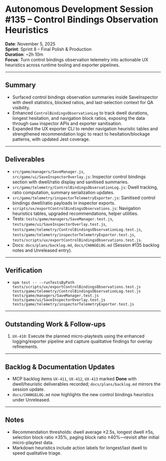 # Autonomous Development Session #135 – Control Bindings Observation Heuristics

**Date**: November 5, 2025  
**Sprint**: Sprint 8 – Final Polish & Production  
**Duration**: ~2h 10m  
**Focus**: Turn control bindings observation telemetry into actionable UX heuristics across runtime tooling and exporter pipelines.

---

## Summary
- Surfaced control bindings observation summaries inside SaveInspector with dwell statistics, blocked ratios, and last-selection context for QA visibility.
- Enhanced `ControlBindingsObservationLog` to track dwell durations, longest hesitation, and navigation block ratios, exposing the data through `Game` inspector APIs and exporter sanitisation.
- Expanded the UX exporter CLI to render navigation heuristic tables and strengthened recommendation logic to react to hesitation/blockage patterns, with updated Jest coverage.

---

## Deliverables
- `src/game/managers/SaveManager.js`, `src/game/ui/SaveInspectorOverlay.js`: Inspector control bindings section with dwell/ratio display and sanitised summaries.
- `src/game/telemetry/ControlBindingsObservationLog.js`: Dwell tracking, ratio computation, summary serialization updates.
- `src/game/telemetry/inspectorTelemetryExporter.js`: Sanitised control bindings dwell/ratio payloads in inspector exports.
- `scripts/ux/exportControlBindingsObservations.js`: Navigation heuristics tables, upgraded recommendations, helper utilities.
- Tests: `tests/game/managers/SaveManager.test.js`, `tests/game/ui/SaveInspectorOverlay.test.js`, `tests/game/telemetry/ControlBindingsObservationLog.test.js`, `tests/game/telemetry/inspectorTelemetryExporter.test.js`, `tests/scripts/ux/exportControlBindingsObservations.test.js`.
- Docs: `docs/plans/backlog.md`, `docs/CHANGELOG.md` (Session #135 backlog notes and Unreleased entry).

---

## Verification
- `npm test -- --runTestsByPath tests/scripts/ux/exportControlBindingsObservations.test.js tests/game/telemetry/ControlBindingsObservationLog.test.js tests/game/managers/SaveManager.test.js tests/game/ui/SaveInspectorOverlay.test.js tests/game/telemetry/inspectorTelemetryExporter.test.js`

---

## Outstanding Work & Follow-ups
1. `UX-410`: Execute the planned micro-playtests using the enhanced logging/exporter pipeline and capture qualitative findings for overlay refinements.

---

## Backlog & Documentation Updates
- MCP backlog items `UX-411`, `UX-412`, `UX-413` marked **Done** with dwell/heuristic deliverables recorded; `docs/plans/backlog.md` mirrors the session update.
- `docs/CHANGELOG.md` now highlights the new control bindings heuristics under Unreleased.

---

## Notes
- Recommendation thresholds: dwell average ≥2.5s, longest dwell ≥5s, selection block ratio ≥35%, paging block ratio ≥40%—revisit after initial micro-playtest data.
- Markdown heuristics include action labels for longest/last dwell to speed qualitative triage.
